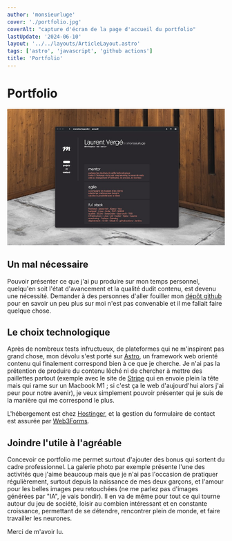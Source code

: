 ```yaml
---
author: 'monsieurluge'
cover: './portfolio.jpg'
coverAlt: "capture d'écran de la page d'accueil du portfolio"
lastUpdate: '2024-06-10'
layout: '../../layouts/ArticleLayout.astro'
tags: ['astro', 'javascript', 'github actions']
title: 'Portfolio'
---
```


# Portfolio

![logo](./portfolio.jpg)

## Un mal nécessaire

Pouvoir présenter ce que j'ai pu produire sur mon temps personnel, quelqu'en soit l'état d'avancement et la qualité dudit contenu, est devenu une nécessité. Demander à des personnes d'aller fouiller mon <a href="https://github.com/monsieurluge" target="_blank">dépôt github</a> pour en savoir un peu plus sur moi n'est pas convenable et il me fallait faire quelque chose.

## Le choix technologique

Après de nombreux tests infructueux, de plateformes qui ne m'inspirent pas grand chose, mon dévolu s'est porté sur <a href="https://astro.build/" target="_blank">Astro</a>, un framework web orienté contenu qui finalement correspond bien à ce que je cherche. Je n'ai pas la prétention de produire du contenu lêché ni de chercher à mettre des paillettes partout (exemple avec le site de <a href="https://beta.stripe.dev" target="_blank">Stripe</a> qui en envoie plein la tête mais qui rame sur un Macbook M1 ; si c'est ça le web d'aujourd'hui alors j'ai peur pour notre avenir), je veux simplement pouvoir présenter qui je suis de la manière qui me correspond le plus.

L'hébergement est chez <a href="https://www.hostinger.fr/" target="_blank">Hostinger</a>, et la gestion du formulaire de contact est assurée par <a href="https://web3forms.com/" target="_blank">Web3Forms</a>.

## Joindre l'utile à l'agréable

Concevoir ce portfolio me permet surtout d'ajouter des bonus qui sortent du cadre professionnel. La galerie photo par exemple présente l'une des activités que j'aime beaucoup mais que je n'ai pas l'occasion de pratiquer régulièrement, surtout depuis la naissance de mes deux garçons, et l'amour pour les belles images peu retouchées (ne me parlez pas d'images générées par "IA", je vais bondir). Il en va de même pour tout ce qui tourne autour du jeu de société, loisir au combien intéressant et en constante croissance, permettant de se détendre, rencontrer plein de monde, et faire travailler les neurones.

Merci de m'avoir lu.
